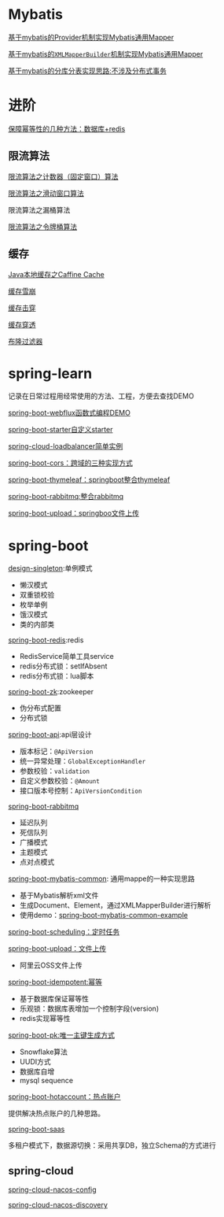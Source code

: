 # Mybatis

[基于mybatis的Provider机制实现Mybatis通用Mapper](./spring-boot-mybatis-provider)

[基于mybatis的`XMLMapperBuilder`机制实现Mybatis通用Mapper](./spring-boot-mybatis-common)

[基于mybatis的分库分表实现思路:不涉及分布式事务](./spring-boot-mybatis-sharding)

# 进阶

[保障幂等性的几种方法：数据库+redis](./spring-boot-idempotent)

## 限流算法

[限流算法之计数器（固定窗口）算法](./spring-boot-guava-limit/固定窗口算法.md)

[限流算法之滑动窗口算法](./spring-boot-guava-limit/滑动窗口计数器算法.md)

限流算法之漏桶算法

[限流算法之令牌桶算法](./spring-boot-guava-limit/令牌桶算法.md)

## 缓存

[Java本地缓存之Caffine Cache](https://github.com/lizhifuabc/spring-learn/tree/main/spring-boot-caffeine)

[缓存雪崩](./spring-boot-redis-advanced/缓存雪崩.md)

[缓存击穿](./spring-boot-redis-advanced/缓存击穿.md)

[缓存穿透](./spring-boot-redis-advanced/缓存穿透.md)

[布隆过滤器](./spring-boot-redis-advanced/布隆过滤器.md)

# spring-learn

记录在日常过程用经常使用的方法、工程，方便去查找DEMO

[spring-boot-webflux函数式编程DEMO](./spring-boot-webflux)

[spring-boot-starter自定义starter](./spring-boot-starter)

[spring-cloud-loadbalancer简单实例](./spring-cloud-loadbalancer)

[spring-boot-cors：跨域的三种实现方式](./spring-boot-cors)

[spring-boot-thymeleaf：springboot整合thymeleaf](./spring-boot-thymeleaf)

[spring-boot-rabbitmq:整合rabbitmq](./spring-boot-mq/spring-boot-rabbitmq)

[spring-boot-upload：springboo文件上传](./spring-boot-upload)

# spring-boot

[design-singleton](./spring-boot-design/design-singleton):单例模式

- 懒汉模式
- 双重锁校验
- 枚举单例
- 饿汉模式
- 类的内部类

[spring-boot-redis](./spring-boot-redis):redis

- RedisService简单工具service
- redis分布式锁：setIfAbsent
- redis分布式锁：lua脚本

[spring-boot-zk](./spring-boot-zk):zookeeper

- 伪分布式配置
- 分布式锁

[spring-boot-api](./spring-boot-api):api层设计

- 版本标记：`@ApiVersion`
- 统一异常处理：`GlobalExceptionHandler`
- 参数校验：`validation`
- 自定义参数校验：`@Amount`
- 接口版本号控制：`ApiVersionCondition`

[spring-boot-rabbitmq](./spring-boot-mq/spring-boot-rabbitmq)

- 延迟队列
- 死信队列
- 广播模式
- 主题模式
- 点对点模式

[spring-boot-mybatis-common](./spring-boot-mybatis-common): 通用mappe的一种实现思路

- 基于Mybatis解析xml文件
- 生成Document、Element，通过XMLMapperBuilder进行解析
- 使用demo：[spring-boot-mybatis-common-example](./spring-boot-mybatis-common-example)

[spring-boot-scheduling：定时任务](./spring-boot-scheduling)

[spring-boot-upload：文件上传](./spring-boot-upload)

- 阿里云OSS文件上传

[spring-boot-idempotent:幂等](./spring-boot-idempotent)

- 基于数据库保证幂等性
- 乐观锁：数据库表增加一个控制字段(version)
- redis实现幂等性

[spring-boot-pk:唯一主键生成方式](spring-boot-pk)

- Snowflake算法
- UUDI方式    
- 数据库自增
- mysql sequence

[spring-boot-hotaccount：热点账户](./spring-boot-hotaccount)

提供解决热点账户的几种思路。

[spring-boot-saas](./spring-boot-saas)

多租户模式下，数据源切换：采用共享DB，独立Schema的方式进行

## spring-cloud

[spring-cloud-nacos-config](./spring-cloud-nacos-config)

[spring-cloud-nacos-discovery](./spring-cloud-nacos-discovery)

